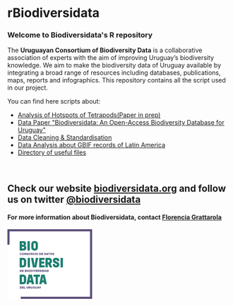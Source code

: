 # rBiodiversidata



### Welcome to Biodiversidata's R repository

The **Uruguayan Consortium of Biodiversity Data** is a collaborative association of experts with the aim of improving Uruguay’s biodiversity knowledge.
We aim to  make the biodiversity data of Uruguay available by integrating a broad range of resources including databases, publications, maps, reports and infographics. This repository contains all the script used in our project.

You can find here scripts about:
  - [Analysis of Hotspots of Tetrapods(Paper in prep)](/Hotspots%20Tetrapods)
  - [Data Paper "Biodiversidata: An Open-Access Biodiversity Database for Uruguay"](/Data%20Paper%20Scripts)
  - [Data Cleaning & Standardisation](/Useful%20Scripts)
  - [Data Analysis about GBIF records of Latin America](/GBIF%20Latin%20America)
  - [Directory of useful files](/Useful%20files)


<br>

## Check our website [biodiversidata.org](https://biodiversidata.org/) and follow us on twitter [@biodiversidata](https://twitter.com/biodiversidata)  

#### For more information about Biodiversidata, contact [Florencia Grattarola](mailto:flograttarola@gmail.com)  

![logo](https://github.com/bienflorencia/cdbu/blob/master/static/img/icon-192.png)
